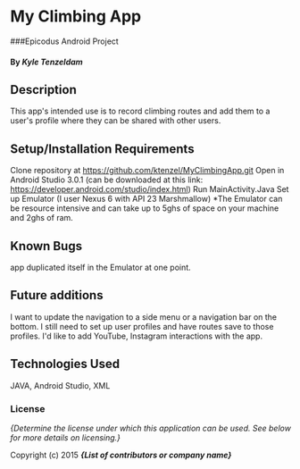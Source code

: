 # My Climbing App

###Epicodus Android Project

#### By _**Kyle Tenzeldam**_


## Description
This app's  intended use is to record climbing routes and add them to a user's profile where they can be shared with other users.

## Setup/Installation Requirements

Clone repository at https://github.com/ktenzel/MyClimbingApp.git
Open in Android Studio 3.0.1 (can be downloaded at this link: https://developer.android.com/studio/index.html)
Run MainActivity.Java
Set up Emulator (I user Nexus 6 with API 23 Marshmallow)
*The Emulator can be resource intensive and can take up to 5ghs of space on your machine and 2ghs of ram.

## Known Bugs
app duplicated itself in the Emulator at one point.

## Future additions
I want to update the navigation to a side menu or a navigation bar on the bottom. I still need to set up user profiles and have routes save to those profiles. I'd like to add YouTube, Instagram interactions with the app.

## Technologies Used

JAVA, Android Studio, XML


### License

*{Determine the license under which this application can be used.  See below for more details on licensing.}*

Copyright (c) 2015 **_{List of contributors or company name}_**
